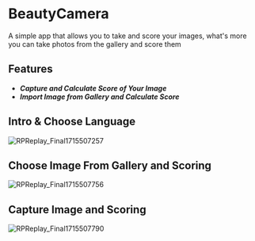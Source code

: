 # BeautyCamera
A simple app that allows you to take and score your images, what's more you can take photos from the gallery and score them
## Features
- ***Capture and Calculate Score of Your Image***
- ***Import Image from Gallery and Calculate Score***

## Intro & Choose Language
![RPReplay_Final1715507257](https://github.com/minhhieudhtl1402/ChatApp/assets/62164165/2f6123b2-727b-434b-b8f6-abb2a8e8ca79)

## Choose Image From Gallery and Scoring
![RPReplay_Final1715507756](https://github.com/minhhieudhtl1402/ChatApp/assets/62164165/cb5e1b53-2f1c-4bdd-95dc-6854b17809c9)

## Capture Image and Scoring
![RPReplay_Final1715507790](https://github.com/minhhieudhtl1402/ChatApp/assets/62164165/c794216b-dcde-4403-8c29-3b8a0c30e73e)
